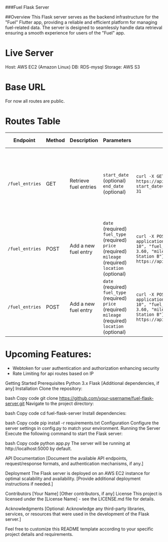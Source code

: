 ###Fuel Flask Server

##Overview
This Flask server serves as the backend infrastructure for the "Fuel" Flutter app, providing a reliable and efficient platform for managing fuel-related data. The server is designed to seamlessly handle data retrieval ensuring a smooth experience for users of the "Fuel" app.

# Live Server
Host: AWS EC2 (Amazon Linux)
DB: RDS-mysql
Storage: AWS S3

# Base URL
For now all routes are public. 
# Routes Table

| Endpoint                 | Method | Description                        | Parameters                          | Example Request                                       | Example Response                                    |
|--------------------------|--------|------------------------------------|-------------------------------------|-------------------------------------------------------|-----------------------------------------------------|
| `/fuel_entries`          | GET    | Retrieve fuel entries              | `start_date` (optional)<br>`end_date` (optional) | `curl -X GET https://api.fuelapp.com/v1/fuel_entries?start_date=2023-01-01&end_date=2023-12-31` | `{ "fuel_entries": [ { "id": 1, "date": "2023-05-15", "fuel_type": "Gasoline", "price": 3.50, "mileage": 300, "location": "Gas Station A" }, // Additional entries... ] }` |
| `/fuel_entries`          | POST   | Add a new fuel entry               | `date` (required)<br>`fuel_type` (required)<br>`price` (required)<br>`mileage` (required)<br>`location` (optional) | `curl -X POST -H "Content-Type: application/json" -d '{"date": "2023-06-10", "fuel_type": "Gasoline", "price": 3.60, "mileage": 320, "location": "Gas Station B"}' https://api.fuelapp.com/v1/fuel_entries` | `{ "id": 2, "date": "2023-06-10", "fuel_type": "Gasoline", "price": 3.60, "mileage": 320, "location": "Gas Station B" }` |
| `/fuel_entries`          | POST   | Add a new fuel entry               | `date` (required)<br>`fuel_type` (required)<br>`price` (required)<br>`mileage` (required)<br>`location` (optional) | `curl -X POST -H "Content-Type: application/json" -d '{"date": "2023-06-10", "fuel_type": "Gasoline", "price": 3.60, "mileage": 320, "location": "Gas Station B"}' https://api.fuelapp.com/v1/fuel_entries` | `{ "id": 2, "date": "2023-06-10", "fuel_type": "Gasoline", "price": 3.60, "mileage": 320, "location": "Gas Station B" }` |



# Upcoming Features:
- Webtoken for user authentication and authorization enhancing security
- Rate Limiting for api routes based on IP


Getting Started
Prerequisites
Python 3.x
Flask
[Additional dependencies, if any]
Installation
Clone the repository:

bash
Copy code
git clone https://github.com/your-username/fuel-flask-server.git
Navigate to the project directory:

bash
Copy code
cd fuel-flask-server
Install dependencies:

bash
Copy code
pip install -r requirements.txt
Configuration
Configure the server settings in config.py to match your environment.
Running the Server
Execute the following command to start the Flask server:

bash
Copy code
python app.py
The server will be running at http://localhost:5000 by default.

API Documentation
[Document the available API endpoints, request/response formats, and authentication mechanisms, if any.]

Deployment
The Flask server is deployed on an AWS EC2 instance for optimal scalability and availability. [Provide additional deployment instructions if needed.]

Contributors
[Your Name]
[Other contributors, if any]
License
This project is licensed under the [License Name] - see the LICENSE.md file for details.

Acknowledgments
[Optional: Acknowledge any third-party libraries, services, or resources that were used in the development of the Flask server.]

Feel free to customize this README template according to your specific project details and requirements.
